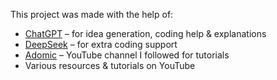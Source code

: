 
This project was made with the help of:

- [ChatGPT](https://chat.openai.com) – for idea generation, coding help & explanations  
- [DeepSeek](https://deepseek.com) – for extra coding support  
- [Adomic](https://www.youtube.com/watch?v=a8_j8Tpc0hY) – YouTube channel I followed for tutorials  
- Various resources & tutorials on YouTube  
